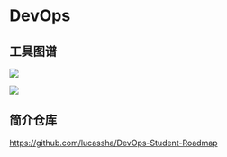 # DevOps

## 工具图谱

![](https://img-blog.csdn.net/20180121153857316?watermark/2/text/aHR0cDovL2Jsb2cuY3Nkbi5uZXQvcXFfMjE4MTYzNzU=/font/5a6L5L2T/fontsize/400/fill/I0JBQkFCMA==/dissolve/70/gravity/SouthEast)

![](https://img-blog.csdn.net/20180121154050030?watermark/2/text/aHR0cDovL2Jsb2cuY3Nkbi5uZXQvcXFfMjE4MTYzNzU=/font/5a6L5L2T/fontsize/400/fill/I0JBQkFCMA==/dissolve/70/gravity/SouthEast)



## 简介仓库

https://github.com/lucassha/DevOps-Student-Roadmap


